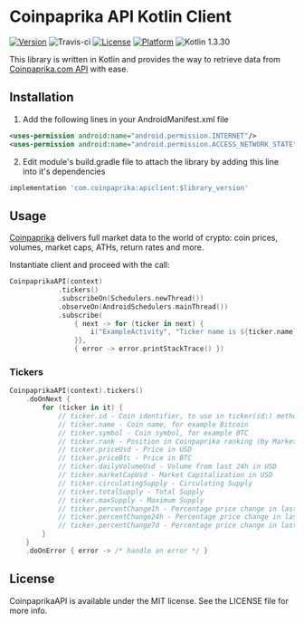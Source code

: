 # Coinpaprika API Kotlin Client

[![Version](https://img.shields.io/badge/Version-0.3.3-blue.svg)](https://coinpaprika.com/pl/)
![Travis-ci](https://api.travis-ci.org/coinpaprika/coinpaprika-api-kotlin-client.svg)
[![License](https://img.shields.io/cocoapods/l/CoinpaprikaAPI.svg?style=flat)](https://opensource.org/licenses/MIT)
[![Platform](https://img.shields.io/badge/Platform-Android-blue.svg?style=flat)](https://developer.android.com/about/)
![Kotlin 1.3.30](https://img.shields.io/badge/Kotlin-1.3.30-orange.svg)

This library is written in Kotlin and provides the way to retrieve data from [Coinpaprika.com API](https://api.coinpaprika.com/) with ease.

## Installation
1. Add the following lines in your AndroidManifest.xml file
```xml
<uses-permission android:name="android.permission.INTERNET"/>
<uses-permission android:name="android.permission.ACCESS_NETWORK_STATE"/>
```

2. Edit module's build.gradle file to attach the library by adding this line into it's dependencies
```gradle
implementation 'com.coinpaprika:apiclient:$library_version'
```

## Usage
[Coinpaprika](https://coinpaprika.com) delivers full market data to the world of crypto: coin prices, volumes, market caps, ATHs, return rates and more.

Instantiate client and proceed with the call:
```kotlin
CoinpaprikaAPI(context)
            .tickers()
            .subscribeOn(Schedulers.newThread())
            .observeOn(AndroidSchedulers.mainThread())
            .subscribe(
                { next -> for (ticker in next) {
                    i("ExampleActivity", "Ticker name is ${ticker.name} ")
                }},
                { error -> error.printStackTrace() })
```

### Tickers

```kotlin
CoinpaprikaAPI(context).tickers()
    .doOnNext {
        for (ticker in it) {
            // ticker.id - Coin identifier, to use in ticker(id:) method
            // ticker.name - Coin name, for example Bitcoin
            // ticker.symbol - Coin symbol, for example BTC
            // ticker.rank - Position in Coinpaprika ranking (by MarketCap)
            // ticker.priceUsd - Price in USD
            // ticker.priceBtc - Price in BTC
            // ticker.dailyVolumeUsd - Volume from last 24h in USD
            // ticker.marketCapUsd - Market Capitalization in USD
            // ticker.circulatingSupply - Circulating Supply
            // ticker.totalSupply - Total Supply
            // ticker.maxSupply - Maximum Supply
            // ticker.percentChange1h - Percentage price change in last 1 hour
            // ticker.percentChange24h - Percentage price change in last 24 hours
            // ticker.percentChange7d - Percentage price change in last 7 days
        }
    }
    .doOnError { error -> /* handle an error */ }
```

## License

CoinpaprikaAPI is available under the MIT license. See the LICENSE file for more info.
